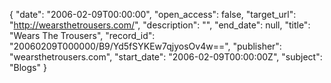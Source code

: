 {
  "date": "2006-02-09T00:00:00", 
  "open_access": false, 
  "target_url": "http://wearsthetrousers.com/", 
  "description": "", 
  "end_date": null, 
  "title": "Wears The Trousers", 
  "record_id": "20060209T000000/B9/Yd5fSYKEw7qjyosOv4w==", 
  "publisher": "wearsthetrousers.com", 
  "start_date": "2006-02-09T00:00:00Z", 
  "subject": "Blogs"
}

